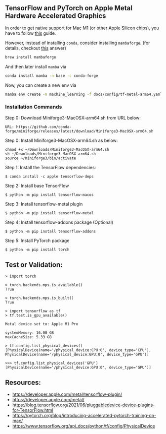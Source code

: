 ## TensorFlow and PyTorch on Apple Metal Hardware Accelerated Graphics

In order to get native support for Mac M1 (or other Apple Silicon chips), you have to follow [this](https://developer.apple.com/metal/tensorflow-plugin/) guide.


However, instead of installing `conda`, consider installing `mambaforge`. (for details, checkout [this](https://stackoverflow.com/a/72970797/6390175) answer)

```bash
brew install mambaforge
```

And then later install `mamba` via

```bash
conda install mamba -n base -c conda-forge
```

Now, you can create a new env via

```bash
mamba env create -n machine_learning -f docs/config/tf-metal-arm64.yaml
```





### Installation Commands

Step 0: Download Miniforge3-MacOSX-arm64.sh from URL below:

```
URL: https://github.com/conda-forge/miniforge/releases/latest/download/Miniforge3-MacOSX-arm64.sh 
```

Step 0: Install Miniforge3-MacOSX-arm64.sh as below:

```
chmod +x ~/Downloads/Miniforge3-MacOSX-arm64.sh
sh ~/Downloads/Miniforge3-MacOSX-arm64.sh
source ~/miniforge3/bin/activate
```

Step 1: Install the TensorFlow dependencies:

```
$ conda install -c apple tensorflow-deps
```

Step 2: Install base TensorFlow

```
$ python -m pip install tensorflow-macos
```

Step 3: Install tensorflow-metal plugin

```
$ python -m pip install tensorflow-metal
```

Step 4: Install tensorflow-addons package (Optional)

```
$ python -m pip install tensorflow-addons
```

Step 5: Install PyTorch package

```
$ python -m pip install torch
```


## Test or Validation:

```
> import torch

> torch.backends.mps.is_available()
True

> torch.backends.mps.is_built()
True

> import tensorflow as tf
> tf.test.is_gpu_available()

Metal device set to: Apple M1 Pro

systemMemory: 16.00 GB
maxCacheSize: 5.33 GB

> tf.config.list_physical_devices()
[PhysicalDevice(name='/physical_device:CPU:0', device_type='CPU'), PhysicalDevice(name='/physical_device:GPU:0', device_type='GPU')]

>>> tf.config.list_physical_devices('GPU')
[PhysicalDevice(name='/physical_device:GPU:0', device_type='GPU')]

```

## Resources:

- https://developer.apple.com/metal/tensorflow-plugin/
- https://developer.apple.com/metal/
- https://blog.tensorflow.org/2021/06/pluggabledevice-device-plugins-for-TensorFlow.html
- https://pytorch.org/blog/introducing-accelerated-pytorch-training-on-mac/
- https://www.tensorflow.org/api_docs/python/tf/config/PhysicalDevice